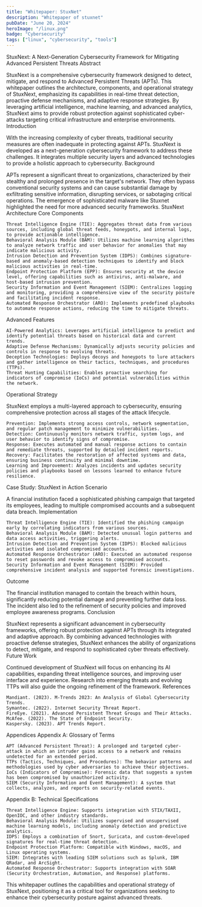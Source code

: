 ```yaml
---
title: "Whitepaper: StuxNet"
description: "Whitepaper of stuxnet"
pubDate: "June 20, 2024"
heroImage: "/linux.png"
badge: "Cybersecurity"
tags: ["linux", "cybersecurity", "tools"]
---
```


StuxNext: A Next-Generation Cybersecurity Framework for Mitigating Advanced Persistent Threats
Abstract

StuxNext is a comprehensive cybersecurity framework designed to detect, mitigate, and respond to Advanced Persistent Threats (APTs). This whitepaper outlines the architecture, components, and operational strategy of StuxNext, emphasizing its capabilities in real-time threat detection, proactive defense mechanisms, and adaptive response strategies. By leveraging artificial intelligence, machine learning, and advanced analytics, StuxNext aims to provide robust protection against sophisticated cyber-attacks targeting critical infrastructure and enterprise environments.
Introduction

With the increasing complexity of cyber threats, traditional security measures are often inadequate in protecting against APTs. StuxNext is developed as a next-generation cybersecurity framework to address these challenges. It integrates multiple security layers and advanced technologies to provide a holistic approach to cybersecurity.
Background

APTs represent a significant threat to organizations, characterized by their stealthy and prolonged presence in the target's network. They often bypass conventional security systems and can cause substantial damage by exfiltrating sensitive information, disrupting services, or sabotaging critical operations. The emergence of sophisticated malware like Stuxnet highlighted the need for more advanced security frameworks.
StuxNext Architecture
Core Components

    Threat Intelligence Engine (TIE): Aggregates threat data from various sources, including global threat feeds, honeypots, and internal logs, to provide actionable intelligence.
    Behavioral Analysis Module (BAM): Utilizes machine learning algorithms to analyze network traffic and user behavior for anomalies that may indicate malicious activity.
    Intrusion Detection and Prevention System (IDPS): Combines signature-based and anomaly-based detection techniques to identify and block malicious activities in real-time.
    Endpoint Protection Platform (EPP): Ensures security at the device level, offering capabilities such as antivirus, anti-malware, and host-based intrusion prevention.
    Security Information and Event Management (SIEM): Centralizes logging and monitoring, providing a comprehensive view of the security posture and facilitating incident response.
    Automated Response Orchestrator (ARO): Implements predefined playbooks to automate response actions, reducing the time to mitigate threats.

Advanced Features

    AI-Powered Analytics: Leverages artificial intelligence to predict and identify potential threats based on historical data and current trends.
    Adaptive Defense Mechanisms: Dynamically adjusts security policies and controls in response to evolving threats.
    Deception Technologies: Deploys decoys and honeypots to lure attackers and gather intelligence on their tactics, techniques, and procedures (TTPs).
    Threat Hunting Capabilities: Enables proactive searching for indicators of compromise (IoCs) and potential vulnerabilities within the network.

Operational Strategy

StuxNext employs a multi-layered approach to cybersecurity, ensuring comprehensive protection across all stages of the attack lifecycle.

    Prevention: Implements strong access controls, network segmentation, and regular patch management to minimize vulnerabilities.
    Detection: Continuously monitors network traffic, system logs, and user behavior to identify signs of compromise.
    Response: Executes automated and manual response actions to contain and remediate threats, supported by detailed incident reports.
    Recovery: Facilitates the restoration of affected systems and data, ensuring business continuity and minimal downtime.
    Learning and Improvement: Analyzes incidents and updates security policies and playbooks based on lessons learned to enhance future resilience.

Case Study: StuxNext in Action
Scenario

A financial institution faced a sophisticated phishing campaign that targeted its employees, leading to multiple compromised accounts and a subsequent data breach.
Implementation

    Threat Intelligence Engine (TIE): Identified the phishing campaign early by correlating indicators from various sources.
    Behavioral Analysis Module (BAM): Detected unusual login patterns and data access activities, triggering alerts.
    Intrusion Detection and Prevention System (IDPS): Blocked malicious activities and isolated compromised accounts.
    Automated Response Orchestrator (ARO): Executed an automated response to reset passwords and revoke access to compromised accounts.
    Security Information and Event Management (SIEM): Provided comprehensive incident analysis and supported forensic investigations.

Outcome

The financial institution managed to contain the breach within hours, significantly reducing potential damage and preventing further data loss. The incident also led to the refinement of security policies and improved employee awareness programs.
Conclusion

StuxNext represents a significant advancement in cybersecurity frameworks, offering robust protection against APTs through its integrated and adaptive approach. By combining advanced technologies with proactive defense strategies, StuxNext enhances the ability of organizations to detect, mitigate, and respond to sophisticated cyber threats effectively.
Future Work

Continued development of StuxNext will focus on enhancing its AI capabilities, expanding threat intelligence sources, and improving user interface and experience. Research into emerging threats and evolving TTPs will also guide the ongoing refinement of the framework.
References

    Mandiant. (2023). M-Trends 2023: An Analysis of Global Cybersecurity Trends.
    Symantec. (2022). Internet Security Threat Report.
    FireEye. (2021). Advanced Persistent Threat Groups and Their Attacks.
    McAfee. (2022). The State of Endpoint Security.
    Kaspersky. (2023). APT Trends Report.

Appendices
Appendix A: Glossary of Terms

    APT (Advanced Persistent Threat): A prolonged and targeted cyber-attack in which an intruder gains access to a network and remains undetected for an extended period.
    TTPs (Tactics, Techniques, and Procedures): The behavior patterns and methodologies used by cyber adversaries to achieve their objectives.
    IoCs (Indicators of Compromise): Forensic data that suggests a system has been compromised by unauthorized activity.
    SIEM (Security Information and Event Management): A system that collects, analyzes, and reports on security-related events.

Appendix B: Technical Specifications

    Threat Intelligence Engine: Supports integration with STIX/TAXII, OpenIOC, and other industry standards.
    Behavioral Analysis Module: Utilizes supervised and unsupervised machine learning models, including anomaly detection and predictive analytics.
    IDPS: Employs a combination of Snort, Suricata, and custom-developed signatures for real-time threat detection.
    Endpoint Protection Platform: Compatible with Windows, macOS, and Linux operating systems.
    SIEM: Integrates with leading SIEM solutions such as Splunk, IBM QRadar, and ArcSight.
    Automated Response Orchestrator: Supports integration with SOAR (Security Orchestration, Automation, and Response) platforms.

This whitepaper outlines the capabilities and operational strategy of StuxNext, positioning it as a critical tool for organizations seeking to enhance their cybersecurity posture against advanced threats.
